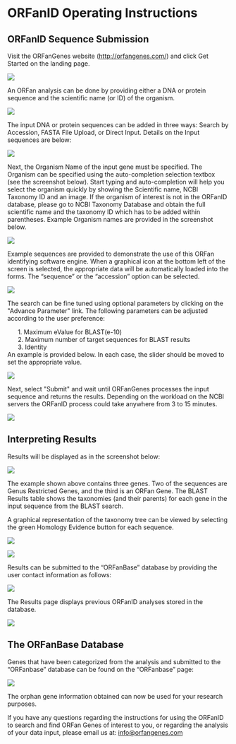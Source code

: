 # ORFanID Operating Instructions

ORFanID Sequence Submission
-------------
Visit the ORFanGenes website (http://orfangenes.com/) and click Get Started on the landing page.

![ ](assets/md/images/startScreen.png)

An ORFan analysis can be done by providing either  a DNA or protein sequence and the scientific name (or ID) of the organism. 

![ ](assets/md/images/inpoutScreen.png)

The input DNA or protein sequences can be added in three ways: Search by Accession, FASTA File Upload, or Direct Input. Details on the Input sequences are below:

![ ](assets/md/images/table.png)


Next, the Organism Name of the input gene must be specified. The Organism can be specified using the auto-completion selection textbox (see the screenshot below). Start typing and auto-completion will help you select the organism quickly by showing the Scientific name, NCBI Taxonomy ID and an image. If the organism of interest is not in the ORFanID database, please go to NCBI Taxonomy Database and obtain the full scientific name and the taxonomy ID which has to be added within parentheses. Example Organism names are provided in the screenshot below.

![ ](assets/md/images/selectOrganism.png)


Example sequences are provided to demonstrate the use of this ORFan identifying software engine. When a graphical icon at the bottom left of the screen is selected, the appropriate data will be automatically loaded into the forms. The “sequence” or the “accession” option can be selected.

![ ](assets/md/images/selectExample.png)

The search can be fine tuned using optional parameters by clicking on the "Advance Parameter" link. The following parameters can be adjusted according to the user preference:

&nbsp;&nbsp;&nbsp;&nbsp;&nbsp;&nbsp;1. Maximum eValue for BLAST(e-10) <br />
&nbsp;&nbsp;&nbsp;&nbsp;&nbsp;&nbsp;2. Maximum number of target sequences for BLAST results <br />
&nbsp;&nbsp;&nbsp;&nbsp;&nbsp;&nbsp;3. Identity<br />
An example is provided below. In each case, the slider should be moved to set the appropriate value.

![ ](assets/md/images/customizeSelection.png)

Next, select "Submit" and wait until ORFanGenes processes the input sequence and returns the results. Depending on the workload on the NCBI servers the ORFanID process could take anywhere from 3 to 15 minutes.

![ ](assets/md/images/processing.png)


Interpreting Results
-------------
Results will be displayed as in the screenshot below:

![ ](assets/md/images/output.png)

The example shown above contains three genes. Two of the sequences are Genus Restricted Genes, and the third is an ORFan Gene. The BLAST Results table shows the taxonomies (and their parents) for each gene in the input sequence from the BLAST search. <br />

A graphical representation of the taxonomy tree can be viewed by selecting the green Homology Evidence button for each sequence. 

![ ](assets/md/images/optionOutput.png)

![ ](assets/md/images/treeOutput.png)

Results can be submitted to the “ORFanBase” database by providing the user contact information as follows:

![ ](assets/md/images/orfanbaseSave.png)

The Results page displays previous ORFanID analyses stored in the database.

![ ](assets/md/images/ofranbaseDatabase.png) <br />


The ORFanBase Database
-------------
Genes that have been categorized from the analysis and submitted to the “ORFanbase” database can be found on the “ORFanbase” page:


![ ](assets/md/images/orfanBaseDatabaseGenes.png)

The orphan gene information obtained can now be used for your research purposes. <br />

 If you have any questions regarding the instructions for using the ORFanID to search and find ORFan Genes of interest to you, or regarding the analysis of your data input, please email us at:  info@orfangenes.com






































